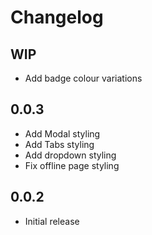 # Changelog

## WIP
- Add badge colour variations

## 0.0.3

- Add Modal styling
- Add Tabs styling
- Add dropdown styling
- Fix offline page styling

## 0.0.2

- Initial release
